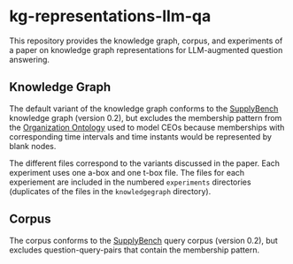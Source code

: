 # kg-representations-llm-qa

This repository provides the knowledge graph, corpus, and experiments of a paper on knowledge graph representations for LLM-augmented question answering.

## Knowledge Graph

The default variant of the knowledge graph conforms to the [SupplyBench](https://github.com/wintechis/supplybench) knowledge graph (version 0.2), but excludes the membership pattern from the [Organization Ontology](https://www.w3.org/TR/vocab-org/) used to model CEOs because memberships with corresponding time intervals and time instants would be represented by blank nodes.

The different files correspond to the variants discussed in the paper. Each experiment uses one a-box and one t-box file. The files for each experiement are included in the numbered `experiments` directories (duplicates of the files in the `knowledgegraph` directory).

## Corpus

The corpus conforms to the [SupplyBench](https://github.com/wintechis/supplybench) query corpus (version 0.2), but excludes question-query-pairs that contain the membership pattern.
